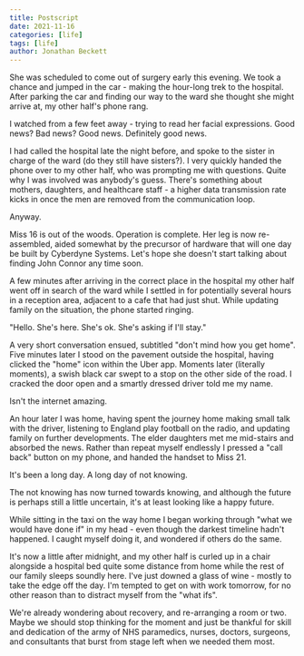 ```yaml
---
title: Postscript
date: 2021-11-16
categories: [life]
tags: [life]
author: Jonathan Beckett
---
```


She was scheduled to come out of surgery early this evening. We took a chance and jumped in the car - making the hour-long trek to the hospital. After parking the car and finding our way to the ward she thought she might arrive at, my other half's phone rang.

I watched from a few feet away - trying to read her facial expressions. Good news? Bad news? Good news. Definitely good news.

I had called the hospital late the night before, and spoke to the sister in charge of the ward (do they still have sisters?). I very quickly handed the phone over to my other half, who was prompting me with questions. Quite why I was involved was anybody's guess. There's something about mothers, daughters, and healthcare staff - a higher data transmission rate kicks in once the men are removed from the communication loop.

Anyway.

Miss 16 is out of the woods. Operation is complete. Her leg is now re-assembled, aided somewhat by the precursor of hardware that will one day be built by Cyberdyne Systems. Let's hope she doesn't start talking about finding John Connor any time soon.

A few minutes after arriving in the correct place in the hospital my other half went off in search of the ward while I settled in for potentially several hours in a reception area, adjacent to a cafe that had just shut. While updating family on the situation, the phone started ringing.

"Hello. She's here. She's ok. She's asking if I'll stay."

A very short conversation ensued, subtitled "don't mind how you get home". Five minutes later I stood on the pavement outside the hospital, having clicked the "home" icon within the Uber app. Moments later (literally moments), a swish black car swept to a stop on the other side of the road. I cracked the door open and a smartly dressed driver told me my name.

Isn't the internet amazing.

An hour later I was home, having spent the journey home making small talk with the driver, listening to England play football on the radio, and updating family on further developments. The elder daughters met me mid-stairs and absorbed the news. Rather than repeat myself endlessly I pressed a "call back" button on my phone, and handed the handset to Miss 21.

It's been a long day. A long day of not knowing.

The not knowing has now turned towards knowing, and although the future is perhaps still a little uncertain, it's at least looking like a happy future.

While sitting in the taxi on the way home I began working through "what we would have done if" in my head - even though the darkest timeline hadn't happened. I caught myself doing it, and wondered if others do the same.

It's now a little after midnight, and my other half is curled up in a chair alongside a hospital bed quite some distance from home while the rest of our family sleeps soundly here. I've just downed a glass of wine - mostly to take the edge off the day. I'm tempted to get on with work tomorrow, for no other reason than to distract myself from the "what ifs".

We're already wondering about recovery, and re-arranging a room or two. Maybe we should stop thinking for the moment and just be thankful for skill and dedication of the army of NHS paramedics, nurses, doctors, surgeons, and consultants that burst from stage left when we needed them most.